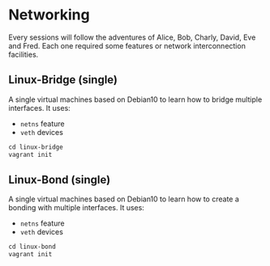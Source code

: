 # Networking

Every sessions will follow the adventures of Alice, Bob, Charly,
David, Eve and Fred. Each one required some features or network
interconnection facilities.

## Linux-Bridge (single)

A single virtual machines based on Debian10 to learn how to bridge
multiple interfaces. It uses:

 * `netns` feature
 * `veth` devices

```txt
cd linux-bridge
vagrant init
```

## Linux-Bond (single)

A single virtual machines based on Debian10 to learn how to create a
bonding with multiple interfaces. It uses:

 * `netns` feature
 * `veth` devices

```txt
cd linux-bond
vagrant init
```
